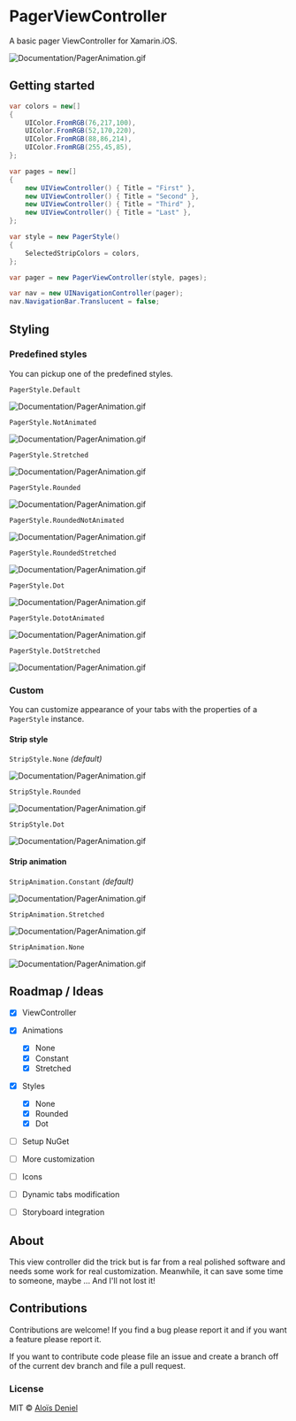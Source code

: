 # PagerViewController

A basic pager ViewController for Xamarin.iOS.

![Documentation/PagerAnimation.gif](Documentation/PagerAnimation.gif)

## Getting started

```csharp
var colors = new[]
{
	UIColor.FromRGB(76,217,100),
	UIColor.FromRGB(52,170,220),
	UIColor.FromRGB(88,86,214),
 	UIColor.FromRGB(255,45,85),
};

var pages = new[]
{
	new UIViewController() { Title = "First" },
	new UIViewController() { Title = "Second" },
	new UIViewController() { Title = "Third" },
	new UIViewController() { Title = "Last" },
};

var style = new PagerStyle()
{
    SelectedStripColors = colors,
};

var pager = new PagerViewController(style, pages);

var nav = new UINavigationController(pager);
nav.NavigationBar.Translucent = false;
```

## Styling

### Predefined styles

You can pickup one of the predefined styles.

`PagerStyle.Default`

![Documentation/PagerAnimation.gif](Documentation/Pager_Style_Default.gif)

`PagerStyle.NotAnimated`

![Documentation/PagerAnimation.gif](Documentation/Pager_Style_NotAnimated.gif)

`PagerStyle.Stretched`

![Documentation/PagerAnimation.gif](Documentation/Pager_Style_Stretched.gif)

`PagerStyle.Rounded`

![Documentation/PagerAnimation.gif](Documentation/Pager_Style_Rounded.gif)

`PagerStyle.RoundedNotAnimated`

![Documentation/PagerAnimation.gif](Documentation/Pager_Style_RoundedNotAnimated.gif)

`PagerStyle.RoundedStretched`

![Documentation/PagerAnimation.gif](Documentation/Pager_Style_RoundedStretched.gif)

`PagerStyle.Dot`

![Documentation/PagerAnimation.gif](Documentation/Pager_Style_Dot.gif)

`PagerStyle.DototAnimated`

![Documentation/PagerAnimation.gif](Documentation/Pager_Style_DotNotAnimated.gif)

`PagerStyle.DotStretched`

![Documentation/PagerAnimation.gif](Documentation/Pager_Style_DotStretched.gif)

### Custom

You can customize appearance of your tabs with the properties of a `PagerStyle` instance.

#### Strip style

`StripStyle.None` *(default)*

![Documentation/PagerAnimation.gif](Documentation/Pager_StripStyle_None.png)

`StripStyle.Rounded`

![Documentation/PagerAnimation.gif](Documentation/Pager_StripStyle_Rounded.png)

`StripStyle.Dot`

![Documentation/PagerAnimation.gif](Documentation/Pager_StripStyle_Dot.png)

#### Strip animation

`StripAnimation.Constant` *(default)*

![Documentation/PagerAnimation.gif](Documentation/Pager_Animation_Constant.gif)

`StripAnimation.Stretched`

![Documentation/PagerAnimation.gif](Documentation/Pager_Animation_Stretched.gif)

`StripAnimation.None`

![Documentation/PagerAnimation.gif](Documentation/Pager_Animation_None.gif)

## Roadmap / Ideas

- [X] ViewController
- [X] Animations
	- [X] None
	- [X] Constant
	- [X] Stretched
- [X] Styles
	- [X] None
	- [X] Rounded
	- [X] Dot
- [ ] Setup NuGet
- [ ] More customization
- [ ] Icons
- [ ] Dynamic tabs modification
- [ ] Storyboard integration


## About

This view controller did the trick but is far from a real polished software and needs some work for real customization. Meanwhile, it can save some time to someone, maybe ... And I'll not lost it!

## Contributions

Contributions are welcome! If you find a bug please report it and if you want a feature please report it.

If you want to contribute code please file an issue and create a branch off of the current dev branch and file a pull request.

### License

MIT © [Aloïs Deniel](http://aloisdeniel.github.io)